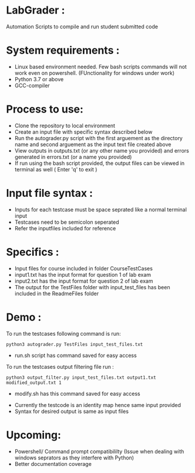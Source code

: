 # LabGrader :
Automation Scripts to compile and run student submitted code

# System requirements :
* Linux based environment needed. Few bash scripts commands will not work even on powershell. (FUnctionality for windows under work)
* Python 3.7 or above
* GCC-compiler
# Process to use:
* Clone the repository to local environment
* Create an input file with specific syntax described below
* Run the autograder.py script with the first arguement as the directory name and second arguement as the input text file created above
* View outputs in outputs.txt (or any other name you provided) and errors generated in errors.txt (or a name you provided)
* If run using the bash script provided, the output files can be viewed in terminal as well ( Enter 'q' to exit )

# Input file syntax :
* Inputs for each testcase must be space seprated like a normal terminal input
* Testcases need to be semicolon seperated
* Refer the inputfiles included for reference

# Specifics :
* Input files for course included in folder CourseTestCases
* input1.txt has the input format for question 1 of lab exam
* input2.txt has the input format for question 2 of lab exam
* The output for the TestFiles folder with input_test_files has been included in the ReadmeFiles folder

# Demo :
To run the testcases following command is run:
```
python3 autograder.py TestFiles input_test_files.txt
```
- run.sh script has command saved for easy access

To run the testcases output filtering file run :
```
python3 output_filter.py input_test_files.txt output1.txt modified_output.txt 1
```
- modify.sh has this command saved for easy access

* Currently the testcode is an identity map hence same input provided
* Syntax for desired output is same as input files

# Upcoming:
* Powershell/ Command prompt compatibililty (Issue when dealing with windows seprators as they interfere with Python)
* Better documentation coverage